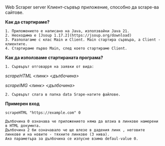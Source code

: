 Web Scraper server
Клиент-сървър приложение, способно да scrape-ва сайтове.

**Как да стартираме?**

    1. Приложението е написано на Java, използвайки Java 21.
    2. Неоходима е [Jsoup 1.17.2](https://jsoup.org/download)
    3. Разполагаме с клас Main и Client. Main стартира сървъра, а Client - клиентите.
    4. Стартираме първо Main, след което стартираме Client.

**Как да използваме стартираната програма?**

    1. Сървърът отговарря на заявки от вида:

*scrapeHTML <линк> <дълбочина>*


*scrapeIMG <линк> <дълбочина>*


    2. Сървърът слага в папка data Srape-натите файлове.

**Примерен вход**

    scrapeHTML "https://example.com" 0

    Дълбочина 0 означава че приложението няма да влзиа в линкове намерени в HTML докумнта.
    Дълбочина 2 би означавало че ще влезе в дадения линк , неговите линкове и на новите - тяхните линкове (3 нива).
    Ако параметъра за дълбочина се изпусне взима defaul-value 0.


